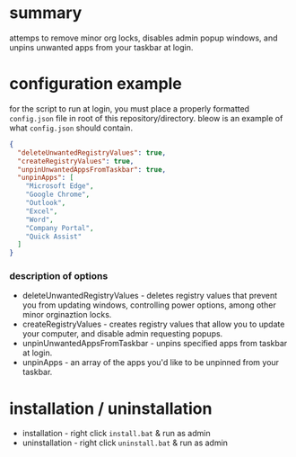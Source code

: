 # summary
attemps to remove minor org locks, disables admin popup windows, and unpins unwanted apps from your taskbar at login.

# configuration example
for the script to run at login, you must place a properly formatted `config.json` file in root of this repository/directory. bleow is an example of what `config.json` should contain.
```json
{
  "deleteUnwantedRegistryValues": true,
  "createRegistryValues": true,
  "unpinUnwantedAppsFromTaskbar": true,
  "unpinApps": [
    "Microsoft Edge",
    "Google Chrome",
    "Outlook",
    "Excel",
    "Word",
    "Company Portal",
    "Quick Assist"
  ]
}
```
### description of options
- deleteUnwantedRegistryValues - deletes registry values that prevent you from updating windows, controlling power options, among other minor orginaztion locks.
- createRegistryValues - creates registry values that allow you to update your computer, and disable admin requesting popups.
- unpinUnwantedAppsFromTaskbar - unpins specified apps from taskbar at login.
- unpinApps - an array of the apps you'd like to be unpinned from your taskbar.

# installation / uninstallation
- installation - right click `install.bat` & run as admin
- uninstallation - right click `uninstall.bat` & run as admin

